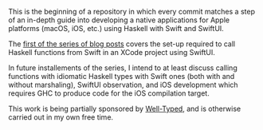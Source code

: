 This is the beginning of a repository in which every commit matches a step of an
in-depth guide into developing a native applications for Apple platforms (macOS,
iOS, etc.) using Haskell with Swift and SwiftUI.

The [first of the series of blog posts](https://alt-romes.github.io/posts/2023-11-10-creating-a-macos-app-with-haskell-and-swift.html) covers the set-up required to call
Haskell functions from Swift in an XCode project using SwiftUI.

In future installements of the series, I intend to at least discuss calling
functions with idiomatic Haskell types with Swift ones (both with and without
marshaling), SwiftUI observation, and iOS development which requires GHC to
produce code for the iOS compilation target.

This work is being partially sponsored by [Well-Typed](https://well-typed.com/), and is otherwise carried out in my own free time.
